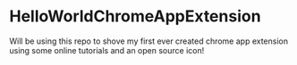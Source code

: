 # HelloWorldChromeAppExtension
Will be using this repo to shove my first ever created chrome app extension using some online tutorials and an open source icon!
